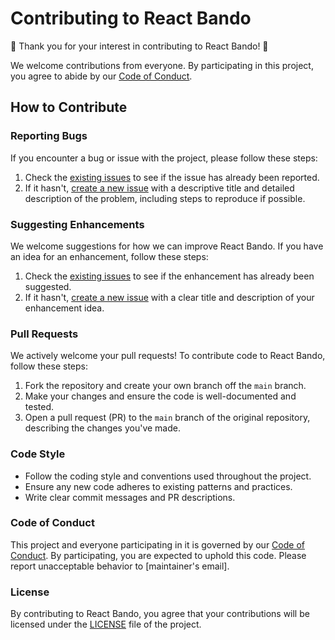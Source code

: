 
# Contributing to React Bando

🎉 Thank you for your interest in contributing to React Bando! 🎉

We welcome contributions from everyone. By participating in this project, you agree to abide by our [Code of Conduct](CODE_OF_CONDUCT.md).

## How to Contribute

### Reporting Bugs

If you encounter a bug or issue with the project, please follow these steps:

1. Check the [existing issues](https://github.com/bandohq/react-bando/issues) to see if the issue has already been reported.
2. If it hasn't, [create a new issue](https://github.com/bandohq/react-bando/issues/new) with a descriptive title and detailed description of the problem, including steps to reproduce if possible.

### Suggesting Enhancements

We welcome suggestions for how we can improve React Bando. If you have an idea for an enhancement, follow these steps:

1. Check the [existing issues](https://github.com/bandohq/react-bando/issues) to see if the enhancement has already been suggested.
2. If it hasn't, [create a new issue](https://github.com/bandohq/react-bando/issues/new) with a clear title and description of your enhancement idea.

### Pull Requests

We actively welcome your pull requests! To contribute code to React Bando, follow these steps:

1. Fork the repository and create your own branch off the `main` branch.
2. Make your changes and ensure the code is well-documented and tested.
3. Open a pull request (PR) to the `main` branch of the original repository, describing the changes you've made.

### Code Style

- Follow the coding style and conventions used throughout the project.
- Ensure any new code adheres to existing patterns and practices.
- Write clear commit messages and PR descriptions.

### Code of Conduct

This project and everyone participating in it is governed by our [Code of Conduct](CODE_OF_CONDUCT.md). By participating, you are expected to uphold this code. Please report unacceptable behavior to [maintainer's email].

### License

By contributing to React Bando, you agree that your contributions will be licensed under the [LICENSE](LICENSE) file of the project.
